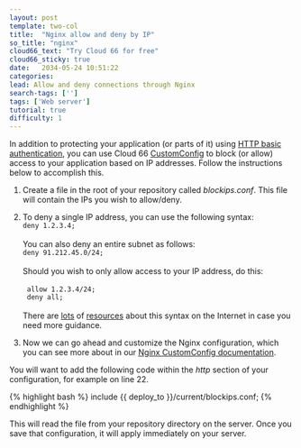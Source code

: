 ```yaml
---
layout: post
template: two-col
title:  "Nginx allow and deny by IP"
so_title: "nginx"
cloud66_text: "Try Cloud 66 for free"
cloud66_sticky: true
date:   2034-05-24 10:51:22
categories: 
lead: Allow and deny connections through Nginx
search-tags: ['']
tags: ['Web server']
tutorial: true
difficulty: 1
---
```


In addition to protecting your application (or parts of it) using [HTTP basic authentication](/web-server/nginx-auth.html), you can use Cloud 66 [CustomConfig](/stack-features/custom-config.html) to block (or allow) access to your application based on IP addresses.
Follow the instructions below to accomplish this.

1. Create a file in the root of your repository called _blockips.conf_. This file will contain the IPs you wish to allow/deny.

2. To deny a single IP address, you can use the following syntax:
<br>`deny 1.2.3.4;`<br><br>
You can also deny an entire subnet as follows:
<br>`deny 91.212.45.0/24;`<br><br>
Should you wish to only allow access to your IP address, do this:
<br><br><code>
allow 1.2.3.4/24;<br>
deny all;</code>
<br><br>There are [lots](http://www.cyberciti.biz/faq/linux-unix-nginx-access-control-howto/) of [resources](http://wiki.nginx.org/HttpAccessModule) about this syntax on the Internet in case you need more guidance.
3. Now we can go ahead and customize the Nginx configuration, which you can see more about in our [Nginx CustomConfig documentation](/how-to/nginx-customconfig.html).

You will want to add the following code within the _http_ section of your configuration, for example on line 22.

{% highlight bash %}
	include &#123;&#123; deploy_to &#125;&#125;/current/blockips.conf;
{% endhighlight %}

This will read the file from your repository directory on the server. Once you save that configuration, it will apply immediately on your server.





